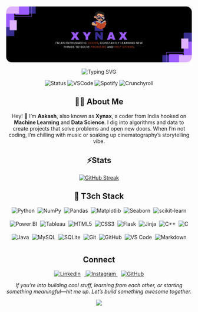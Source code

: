 <p align="center" style="border-radius: 15px">
    <img src="./assets/banner.png" alt="Xynax's Enchanted Realm" style="max-width: 100%; box-shadow: 0 8px 24px rgba(124, 58, 237, 0.6); clip-path: inset(0 0 0 0 round 15px);"/>
</p>

<!-- <h3 align="center">Aakash</h3> -->

<p align="center">
    <img src="https://readme-typing-svg.herokuapp.com?font=Montserrat+Bold&size=24&duration=3000&pause=1000&color=DB1CFF&center=true&vCenter=true&width=480&lines=Building+Machine+Learning+Models;Creating+Data+Visualizations;Coding+Data+Solutions;Advancing+AI+Innovations" alt="Typing SVG" />
</p>

<p align="center">
    <img src="https://api.statusbadges.me/badge/status/697499988636205137" alt="Status" />
    <img src="https://api.statusbadges.me/badge/vscode/697499988636205137" alt="VSCode" />
    <img src="https://api.statusbadges.me/badge/spotify/697499988636205137" alt="Spotify" />
    <img src="https://api.statusbadges.me/badge/crunchyroll/697499988636205137" alt="Crunchyroll" />
</p>

<div align="center">
<h2> 🧑‍💻 About Me</h2>

Hey! 👋 I’m <b>Aakash</b>, also known as <b>Xynax</b>, a coder from India hooked on <b>Machine Learning</b> and <b>Data Science</b>. I dig into algorithms and data to create projects that solve problems and open new doors. When I’m not coding, I’m chilling with music or soaking up cinematography’s storytelling vibe.

<h2 align="center">⚡Stats</h2>
<p>
    <a href="https://github.com/XynaxDev/">
        <img src="https://github-readme-streak-stats.herokuapp.com?user=XynaxDev&theme=transparent&hide_border=true&background=0D1117&stroke=DB1CFF&fire=DB1CFF&ring=DB1CFF&currStreakLabel=FFFFFF&sideLabels=FFFFFF&currStreakNum=FFFFFF&dates=FFFFFF&sideNums=FFFFFF" alt="GitHub Streak" />
    </a>
</p>
</div>

<h2 align="center">🔖 T3ch Stack</h2>

<div align="center" style="display: flex; flex-wrap: wrap; justify-content: center; gap: 8px;">
    <img src="https://img.shields.io/badge/Python-3776AB?logo=python&logoColor=ffd43b&style=flat-square-round" alt="Python" height="28" />
    <img src="https://img.shields.io/badge/NumPy-013243?logo=numpy&logoColor=white&style=flat-square-round" alt="NumPy" height="28" />
    <img src="https://img.shields.io/badge/Pandas-150458?logo=pandas&logoColor=white&style=flat-square-round" alt="Pandas" height="28" />
    <img src="https://img.shields.io/badge/Matplotlib-11557C?logo=matplotlib&logoColor=ffffff&style=flat-square-round" alt="Matplotlib" height="28" />
    <img src="https://img.shields.io/badge/Seaborn-3C8DAD?logo=seaborn&logoColor=white&style=flat-square-round" alt="Seaborn" height="28" />
    <img src="https://img.shields.io/badge/scikit--learn-F7931E?logo=scikit-learn&logoColor=white&style=flat-square-round" alt="scikit-learn" height="28" />
    <img src="https://img.shields.io/badge/Power%20BI-F2C811?logo=power-bi&logoColor=black&style=flat-square-round" alt="Power BI" height="28" />
    <img src="https://img.shields.io/badge/Tableau-E97627?logo=tableau&logoColor=white&style=flat-square-round" alt="Tableau" height="28" />
    <img src="https://img.shields.io/badge/HTML5-E34F26?logo=html5&logoColor=white&style=flat-square-round" alt="HTML5" height="28" />
    <img src="https://img.shields.io/badge/CSS3-1572B6?logo=css3&logoColor=white&style=flat-square-round" alt="CSS3" height="28" />
    <img src="https://img.shields.io/badge/Flask-000000?logo=flask&logoColor=white&style=flat-square-round" alt="Flask" height="28" />
    <img src="https://img.shields.io/badge/Jinja-B41717?logo=jinja&logoColor=white&style=flat-square-round" alt="Jinja" height="28" />
    <img src="https://img.shields.io/badge/C%2B%2B-00599C?logo=c%2B%2B&logoColor=white&style=flat-square-round" alt="C++" height="28" />
    <img src="https://img.shields.io/badge/C-A8B9CC?logo=c&logoColor=black&style=flat-square-round" alt="C" height="28" />
    <img src="https://img.shields.io/badge/Java-F28C38?logo=openjdk&logoColor=white&style=flat-square-round" alt="Java" height="28" />
    <img src="https://img.shields.io/badge/MySQL-4479A1?logo=mysql&logoColor=white&style=flat-square-round" alt="MySQL" height="28" />
    <img src="https://img.shields.io/badge/SQLite-003B57?logo=sqlite&logoColor=white&style=flat-square-round" alt="SQLite" height="28" />
    <img src="https://img.shields.io/badge/Git-F05032?logo=git&logoColor=white&style=flat-square-round" alt="Git" height="28" />
    <img src="https://img.shields.io/badge/GitHub-181717?logo=github&logoColor=white&style=flat-square-round" alt="GitHub" height="28" />
    <img src="https://img.shields.io/badge/VS%20Code-007ACC?logo=visual-studio-code&logoColor=white&style=flat-square-round" alt="VS Code" height="28" />
    <img src="https://img.shields.io/badge/Markdown-000000?logo=markdown&logoColor=white&style=flat-square-round" alt="Markdown" height="28" />
</div>


<h2 align="center">Connect</h2>

<p align="center">
    <a href="https://www.linkedin.com/in/aakass7/" title="LinkedIn">
        <img src="https://img.icons8.com/3d-fluency/94/linkedin--v2.png" width="40px" alt="LinkedIn" style="margin: 0 10px;" />
    </a>
    <a href="https://www.instagram.com/xynaxhere/" title="Instagram">
        <img src="https://img.icons8.com/3d-fluency/94/instagram-new.png" width="40px" alt="Instagram" style="margin: 0 px;" />
    </a>
    <a href="https://github.com/XynaxDev" title="GitHub">
        <img src="https://img.icons8.com/3d-fluency/94/github-logo.png" width="40px" alt="GitHub" style="margin: 0 10px;" />
    </a>
    <!-- <a href="https://<your-portfolio-url>" title="Portfolio">
        <img src="https://img.icons8.com/3d-fluency/94/briefcase--v1.png" width="40px" alt="Portfolio" style="margin: 0 10px;" />
    </a>
    <a href="https://twitter.com/<your-username>" title="Twitter">
        <img src="https://img.icons8.com/3d-fluency/94/x.png" width="40px" alt="Twitter" style="margin: 0 10px;" />
    </a> -->
</p>

<p align="center">
    <i>If you’re into building cool stuff, learning from each other, or starting something meaningful—hit me up. Let’s build something awesome together.</i>
</p>

<div align="center">
  <img src="https://profile-counter.glitch.me/XynaxDev/count.svg?"  />
</div>